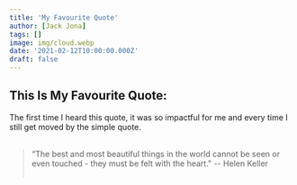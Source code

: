 ```yaml
---
title: 'My Favourite Quote'
author: [Jack Jona]
tags: []
image: img/cloud.webp
date: '2021-02-12T10:00:00.000Z'
draft: false
---
```


## This Is My Favourite Quote:

The first time I heard this quote, it was so impactful for me and every time I still get moved by the simple quote.
<br></br>
> “The best and most beautiful things in the world cannot be seen or even touched - they must be felt with the heart." -- Helen Keller
<br></br>

